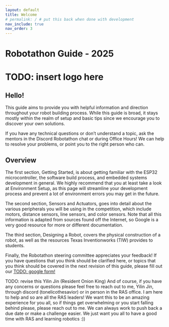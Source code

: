 ```yaml
---
layout: default
title: Welcome
# permalink: / # put this back when done with development
nav_include: true
nav_order: 3
---
```


# Robotathon Guide - 2025

# TODO: insert logo here

## Hello!

This guide aims to provide you with helpful information and direction throughout your robot building process. While this guide is broad, it stays mostly within the realm of setup and basic tips since we encourage you to discover your own solutions.

If you have any technical questions or don’t understand a topic, ask the mentors in the Discord Robotathon chat or during Office Hours! We can help to resolve your problems, or point you to the right person who can.

## Overview

The first section, Getting Started, is about getting familiar with the ESP32 microcontroller, the software build process, and embedded systems development in general. We highly recommend that you at least take a look at Environment Setup, as this page will streamline your development process and prevent a lot of environment errors you may get in the future.

The second section, Sensors and Actuators, goes into detail about the various peripherals you will be using in the competition, which include motors, distance sensors, line sensors, and color sensors. Note that all this information is adapted from sources found off the Internet, so Google is a very good resource for more or different documentation.

The third section, Designing a Robot, covers the physical construction of a robot, as well as the resources Texas Inventionworks (TIW) provides to students.

Finally, the Robotathon steering committee appreciates your feedback! If you have questions that you think should be clarified here, or topics that you think should be covered in the next revision of this guide, please fill out our [TODO: google form!]()


TODO: revise this
Yilin Jin (Resident Onion King)
And of course, if you have any concerns or questions please feel free to reach out to me, Yilin Jin, through discord (tonelicothesavior) or in person in the RAS office. I am here to help and so are all the RAS leaders! We want this to be an amazing experience for you all, so if things get overwhelming or you start falling behind please, please reach out to me. We can always work to push back a due date or make a challenge easier. We just want you all to have a good time with RAS and learning robotics :))